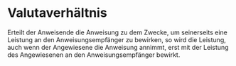 # Valutaverhältnis

Erteilt der Anweisende die Anweisung zu dem Zwecke, um seinerseits eine Leistung an den Anweisungsempfänger zu bewirken, so wird die Leistung, auch wenn der Angewiesene die Anweisung annimmt, erst mit der Leistung des Angewiesenen an den Anweisungsempfänger bewirkt.